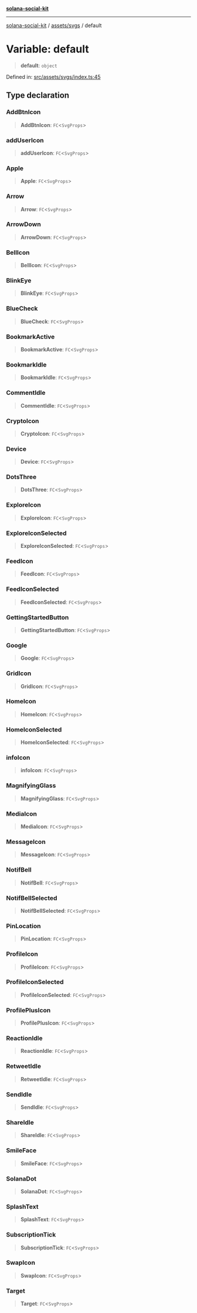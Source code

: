 [**solana-social-kit**](../../../README.md)

***

[solana-social-kit](../../../README.md) / [assets/svgs](../README.md) / default

# Variable: default

> **default**: `object`

Defined in: [src/assets/svgs/index.ts:45](https://github.com/SendArcade/solana-social-starter/blob/98f94bb63d3814df24512365f6ae706d273e698f/src/assets/svgs/index.ts#L45)

## Type declaration

### AddBtnIcon

> **AddBtnIcon**: `FC`\<`SvgProps`\>

### addUserIcon

> **addUserIcon**: `FC`\<`SvgProps`\>

### Apple

> **Apple**: `FC`\<`SvgProps`\>

### Arrow

> **Arrow**: `FC`\<`SvgProps`\>

### ArrowDown

> **ArrowDown**: `FC`\<`SvgProps`\>

### BellIcon

> **BellIcon**: `FC`\<`SvgProps`\>

### BlinkEye

> **BlinkEye**: `FC`\<`SvgProps`\>

### BlueCheck

> **BlueCheck**: `FC`\<`SvgProps`\>

### BookmarkActive

> **BookmarkActive**: `FC`\<`SvgProps`\>

### BookmarkIdle

> **BookmarkIdle**: `FC`\<`SvgProps`\>

### CommentIdle

> **CommentIdle**: `FC`\<`SvgProps`\>

### CryptoIcon

> **CryptoIcon**: `FC`\<`SvgProps`\>

### Device

> **Device**: `FC`\<`SvgProps`\>

### DotsThree

> **DotsThree**: `FC`\<`SvgProps`\>

### ExploreIcon

> **ExploreIcon**: `FC`\<`SvgProps`\>

### ExploreIconSelected

> **ExploreIconSelected**: `FC`\<`SvgProps`\>

### FeedIcon

> **FeedIcon**: `FC`\<`SvgProps`\>

### FeedIconSelected

> **FeedIconSelected**: `FC`\<`SvgProps`\>

### GettingStartedButton

> **GettingStartedButton**: `FC`\<`SvgProps`\>

### Google

> **Google**: `FC`\<`SvgProps`\>

### GridIcon

> **GridIcon**: `FC`\<`SvgProps`\>

### HomeIcon

> **HomeIcon**: `FC`\<`SvgProps`\>

### HomeIconSelected

> **HomeIconSelected**: `FC`\<`SvgProps`\>

### infoIcon

> **infoIcon**: `FC`\<`SvgProps`\>

### MagnifyingGlass

> **MagnifyingGlass**: `FC`\<`SvgProps`\>

### MediaIcon

> **MediaIcon**: `FC`\<`SvgProps`\>

### MessageIcon

> **MessageIcon**: `FC`\<`SvgProps`\>

### NotifBell

> **NotifBell**: `FC`\<`SvgProps`\>

### NotifBellSelected

> **NotifBellSelected**: `FC`\<`SvgProps`\>

### PinLocation

> **PinLocation**: `FC`\<`SvgProps`\>

### ProfileIcon

> **ProfileIcon**: `FC`\<`SvgProps`\>

### ProfileIconSelected

> **ProfileIconSelected**: `FC`\<`SvgProps`\>

### ProfilePlusIcon

> **ProfilePlusIcon**: `FC`\<`SvgProps`\>

### ReactionIdle

> **ReactionIdle**: `FC`\<`SvgProps`\>

### RetweetIdle

> **RetweetIdle**: `FC`\<`SvgProps`\>

### SendIdle

> **SendIdle**: `FC`\<`SvgProps`\>

### ShareIdle

> **ShareIdle**: `FC`\<`SvgProps`\>

### SmileFace

> **SmileFace**: `FC`\<`SvgProps`\>

### SolanaDot

> **SolanaDot**: `FC`\<`SvgProps`\>

### SplashText

> **SplashText**: `FC`\<`SvgProps`\>

### SubscriptionTick

> **SubscriptionTick**: `FC`\<`SvgProps`\>

### SwapIcon

> **SwapIcon**: `FC`\<`SvgProps`\>

### Target

> **Target**: `FC`\<`SvgProps`\>
